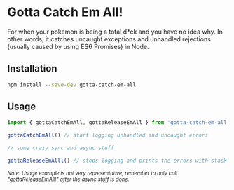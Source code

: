 # Gotta Catch Em All!
For when your pokemon is being a total d*ck and you have no idea why. In other words, it catches uncaught exceptions and unhandled rejections (usually caused by using ES6 Promises) in Node.

## Installation
```bash
npm install --save-dev gotta-catch-em-all
```

## Usage
```js
import { gottaCatchEmAll, gottaReleaseEmAll } from 'gotta-catch-em-all'

gottaCatchEmAll() // start logging unhandled and uncaught errors

// some crazy sync and async stuff

gottaReleaseEmAlll() // stops logging and prints the errors with stack output
```
<sub>*Note: Usage example is not very representative, remember to only call "gottaReleaseEmAlll" after the async stuff is done.*</sub>
